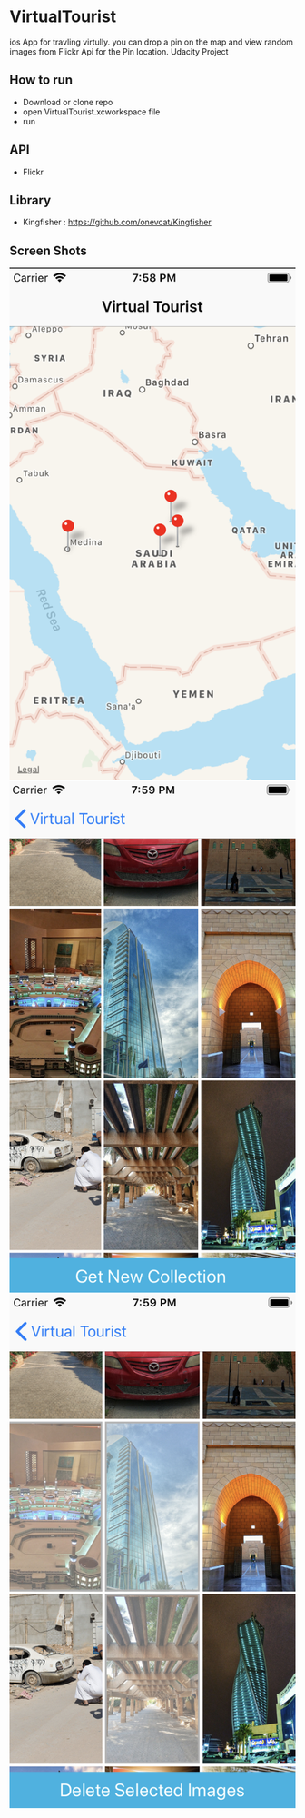 # VirtualTourist
ios App for travling virtully. you can drop a pin on the map and view random images from Flickr Api for the Pin location. Udacity Project

## How to run
* Download or clone repo 
* open VirtualTourist.xcworkspace file
* run

## API
* Flickr

## Library
* Kingfisher : https://github.com/onevcat/Kingfisher

## Screen Shots

![Screen Shot](screenshots/home.png)![Screen Shot](screenshots/collection.png)![Screen Shot](screenshots/selection.png)
